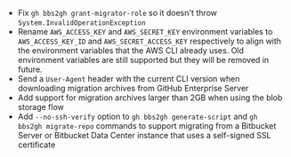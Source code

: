 - Fix `gh bbs2gh grant-migrator-role` so it doesn't throw `System.InvalidOperationException`
- Rename `AWS_ACCESS_KEY` and `AWS_SECRET_KEY` environment variables to `AWS_ACCESS_KEY_ID` and `AWS_SECRET_ACCESS_KEY` respectively to align with the environment variables that the AWS CLI already uses. Old environment variables are still supported but they will be removed in future. 
- Send a `User-Agent` header with the current CLI version when downloading migration archives from GitHub Enterprise Server
- Add support for migration archives larger than 2GB when using the blob storage flow
- Add `--no-ssh-verify` option to `gh bbs2gh generate-script` and `gh bbs2gh migrate-repo` commands to support migrating from a Bitbucket Server or Bitbucket Data Center instance that uses a self-signed SSL certificate